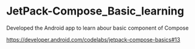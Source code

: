 # JetPack-Compose_Basic_learning
Developed the Android app to learn abour basic component of Compose 

https://developer.android.com/codelabs/jetpack-compose-basics#13